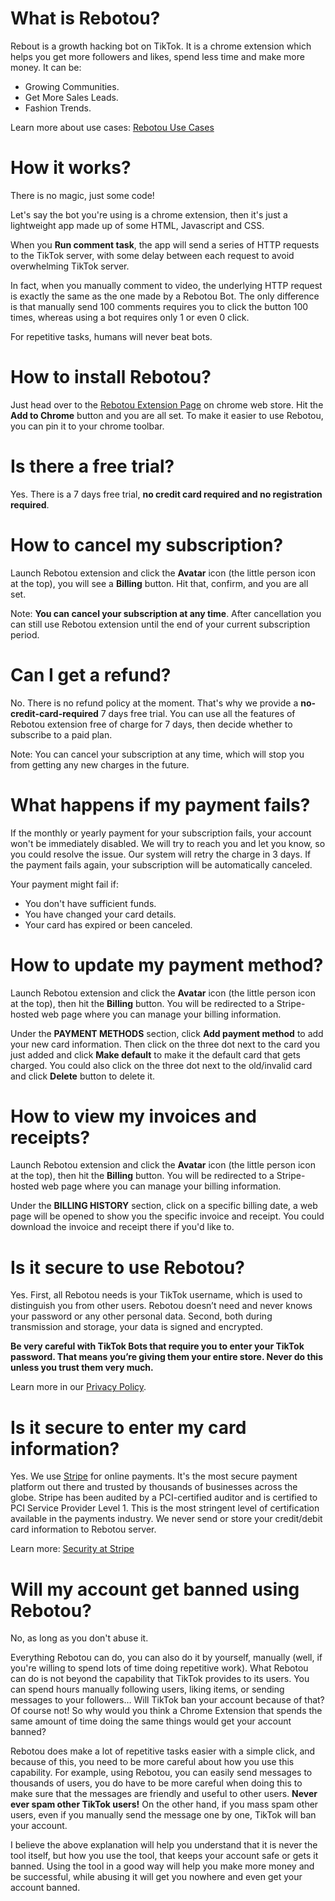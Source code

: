 # What is Rebotou?

Rebout is a growth hacking bot on TikTok. It is a chrome extension which helps you get more followers and likes, spend less time and make more money. It can be:

- Growing Communities.
- Get More Sales Leads.
- Fashion Trends.

Learn more about use cases: [Rebotou Use Cases](https://www.rebotou.com/#solutions)

# How it works?

There is no magic, just some code!

Let's say the bot you're using is a chrome extension, then it's just a lightweight app made up of some HTML, Javascript and CSS.

When you **Run comment task**, the app will send a series of HTTP requests to the TikTok server, with some delay between each request to avoid overwhelming TikTok server.

In fact, when you manually comment to video, the underlying HTTP request is exactly the same as the one made by a Rebotou Bot. The only difference is that manually send 100 comments requires you to click the button 100 times, whereas using a bot requires only 1 or even 0 click.

For repetitive tasks, humans will never beat bots.

# How to install Rebotou?

Just head over to the [Rebotou Extension Page](https://chrome.google.com/webstore/detail/rebotou-your-smart-assist/cfgkjnjmlckppgajnicogfdnhhndpikk) on chrome web store. Hit the **Add to Chrome** button and you are all set. To make it easier to use Rebotou, you can pin it to your chrome toolbar.

# Is there a free trial?

Yes. There is a 7 days free trial, **no credit card required and no registration required**.

# How to cancel my subscription?

Launch Rebotou extension and click the **Avatar** icon (the little person icon at the top), you will see a **Billing** button. Hit that, confirm, and you are all set.

Note: **You can cancel your subscription at any time**. After cancellation you can still use Rebotou extension until the end of your current subscription period.

# Can I get a refund?

No. There is no refund policy at the moment. That's why we provide a **no-credit-card-required** 7 days free trial. You can use all the features of Rebotou extension free of charge for 7 days, then decide whether to subscribe to a paid plan.

Note: You can cancel your subscription at any time, which will stop you from getting any new charges in the future.

# What happens if my payment fails?

If the monthly or yearly payment for your subscription fails, your account won't be immediately disabled. We will try to reach you and let you know, so you could resolve the issue. Our system will retry the charge in 3 days. If the payment fails again, your subscription will be automatically canceled.

Your payment might fail if:

- You don't have sufficient funds.
- You have changed your card details.
- Your card has expired or been canceled.

# How to update my payment method?

Launch Rebotou extension and click the **Avatar** icon (the little person icon at the top), then hit the **Billing** button. You will be redirected to a Stripe-hosted web page where you can manage your billing information.

Under the **PAYMENT METHODS** section, click **Add payment method** to add your new card information. Then click on the three dot next to the card you just added and click **Make default** to make it the default card that gets charged. You could also click on the three dot next to the old/invalid card and click **Delete** button to delete it.

# How to view my invoices and receipts?

Launch Rebotou extension and click the **Avatar** icon (the little person icon at the top), then hit the **Billing** button. You will be redirected to a Stripe-hosted web page where you can manage your billing information.

Under the **BILLING HISTORY** section, click on a specific billing date, a web page will be opened to show you the specific invoice and receipt. You could download the invoice and receipt there if you'd like to.

# Is it secure to use Rebotou?

Yes. First, all Rebotou needs is your TikTok username, which is used to distinguish you from other users. Rebotou doesn’t need and never knows your password or any other personal data. Second, both during transmission and storage, your data is signed and encrypted.

**Be very careful with TikTok Bots that require you to enter your TikTok password. That means you’re giving them your entire store. Never do this unless you trust them very much.**

Learn more in our [Privacy Policy](https://www.rebotou.com/privacy).

# Is it secure to enter my card information?

Yes. We use [Stripe](https://stripe.com/) for online payments. It's the most secure payment platform out there and trusted by thousands of businesses across the globe. Stripe has been audited by a PCI-certified auditor and is certified to PCI Service Provider Level 1. This is the most stringent level of certification available in the payments industry. We never send or store your credit/debit card information to Rebotou server.

Learn more: [Security at Stripe](https://stripe.com/docs/security/stripe)

# Will my account get banned using Rebotou?

No, as long as you don't abuse it.

Everything Rebotou can do, you can also do it by yourself, manually (well, if you're willing to spend lots of time doing repetitive work). What Rebotou can do is not beyond the capability that TikTok provides to its users. You can spend hours manually following users, liking items, or sending messages to your followers… Will TikTok ban your account because of that? Of course not! So why would you think a Chrome Extension that spends the same amount of time doing the same things would get your account banned?

Rebotou does make a lot of repetitive tasks easier with a simple click, and because of this, you need to be more careful about how you use this capability. For example, using Rebotou, you can easily send messages to thousands of users, you do have to be more careful when doing this to make sure that the messages are friendly and useful to other users. **Never ever spam other TikTok users!** On the other hand, if you mass spam other users, even if you manually send the message one by one, TikTok will ban your account.

I believe the above explanation will help you understand that it is never the tool itself, but how you use the tool, that keeps your account safe or gets it banned. Using the tool in a good way will help you make more money and be successful, while abusing it will get you nowhere and even get your account banned.
